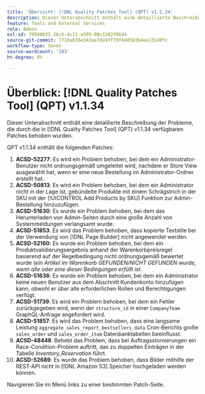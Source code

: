 ```yaml
---
title: 'Übersicht: [!DNL Quality Patches Tool] (QPT) v1.1.34'
description: Dieser Unterabschnitt enthält eine detaillierte Beschreibung der Probleme, die durch die in Version 1.1.34  [!DNL Quality Patches Tool]  Patches behoben wurden.
feature: Tools and External Services
role: Admin
exl-id: 79998832-26cb-4c11-a505-08c3382f86d4
source-git-commit: 7718a835e343ae7da9ff79f690503b4ee1d140fc
workflow-type: tm+mt
source-wordcount: '283'
ht-degree: 0%

---
```


# Überblick: [!DNL Quality Patches Tool] (QPT) v1.1.34

Dieser Unterabschnitt enthält eine detaillierte Beschreibung der Probleme, die durch die in [!DNL Quality Patches Tool] (QPT) v1.1.34 verfügbaren Patches behoben wurden.

QPT v1.1.34 enthält die folgenden Patches:

1. **ACSD-52277**: Es wird ein Problem behoben, bei dem ein Administrator-Benutzer nicht ordnungsgemäß umgeleitet wird, nachdem er Store View ausgewählt hat, wenn er eine neue Bestellung im Administrator-Ordner erstellt hat.
1. **ACSD-50813**: Es wird ein Problem behoben, bei dem ein Administrator nicht in der Lage ist, gebündelte Produkte mit einem Schrägstrich in der SKU mit der [!UICONTROL Add Products by SKU] Funktion zur Admin-Bestellung hinzuzufügen.
1. **ACSD-51630**: Es wurde ein Problem behoben, bei dem das Herunterladen von Admin-Seiten durch eine große Anzahl von Systemmeldungen verlangsamt wurde.
1. **ACSD-51853**: Es wird das Problem behoben, dass kopierte Textstile bei der Verwendung von [!DNL Page Builder] nicht angewendet werden.
1. **ACSD-52160**: Es wurde ein Problem behoben, bei dem ein Produktvalidierungsergebnis anhand der Warenkorbpreisregel basierend auf der Regelbedingung nicht ordnungsgemäß bewertet wurde (*ein Artikel im Warenkorb GEFUNDEN/NICHT GEFUNDEN wurde, wenn alle oder eine dieser Bedingungen erfüllt ist*.
1. **ACSD-51636**: Es wurde ein Problem behoben, bei dem ein Administrator keine neuen Benutzer aus dem Abschnitt Kundenkonto hinzufügen kann, obwohl er über alle erforderlichen Rollen und Berechtigungen verfügt.
1. **ACSD-51739**: Es wird ein Problem behoben, bei dem ein Fehler zurückgegeben wird, wenn der `structure_id` in einer `CompanyTeam` GraphQL-Anfrage angefordert wird.
1. **ACSD-51857**: Es wird das Problem behoben, dass eine langsame Leistung `aggregate_sales_report_bestsellers_data` Cron-Berichts große `sales_order` und `sales_order_item` Datenbanktabellen beeinflusst.
1. **ACSD-48448**: Behebt das Problem, dass bei Auftragsstornierungen ein Race-Condition-Problem auftritt, das zu doppelten Einträgen in der Tabelle *Inventory_Reservation* führt.
1. **ACSD-52689**: Es wurde das Problem behoben, dass Bilder mithilfe der REST-API nicht in [!DNL Amazon S3] Speicher hochgeladen werden können.

Navigieren Sie im Menü links zu einer bestimmten Patch-Seite.
